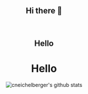 <div align="center">
  <h2>Hi there 👋</h2>
  <br>
  
  ## Hello
  # Hello
  
  ![cneichelberger's github stats](https://github-readme-stats.vercel.app/api?username=cneichelberger&show_icons=true&theme=default)
</div>


<!--
**cneichelberger/cneichelberger** is a ✨ _special_ ✨ repository because its `README.md` (this file) appears on your GitHub profile.

Here are some ideas to get you started:

- 🔭 I’m currently working on ...
- 🌱 I’m currently learning ...
- 👯 I’m looking to collaborate on ...
- 🤔 I’m looking for help with ...
- 💬 Ask me about ...
- 📫 How to reach me: ...
- 😄 Pronouns: ...
- ⚡ Fun fact: ...
-->
